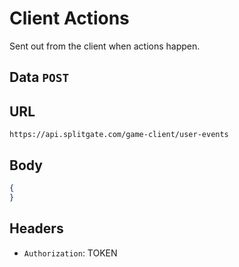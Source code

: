 # Client Actions
Sent out from the client when actions happen.

## Data `POST`
 	

## URL

`https://api.splitgate.com/game-client/user-events`

## Body
```json
{
}
```

## Headers
- `Authorization`: TOKEN